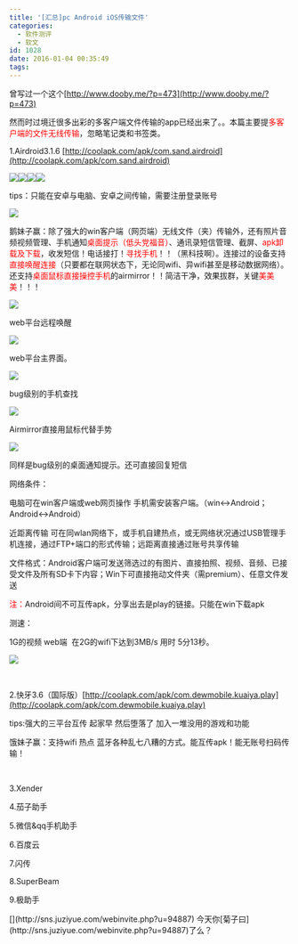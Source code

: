 ```yaml
---
title: '[汇总]pc Android iOS传输文件'
categories:
  - 软件测评
  - 软文
id: 1028
date: 2016-01-04 00:35:49
tags:
---
```


曾写过一个这个[http://www.dooby.me/?p=473](http://www.dooby.me/?p=473)

然而时过境迁很多出彩的多客户端文件传输的app已经出来了。。本篇主要提<font color="#FF0000">多客户端的文件无线传输</font>，忽略笔记类和书签类。
<!-- more -->

1.Airdroid3.1.6 [http://coolapk.com/apk/com.sand.airdroid](http://coolapk.com/apk/com.sand.airdroid)

![](http://ww1.sinaimg.cn/large/68eb7c93jw1ezmt5t987jj20u01hcn0w.jpg)![](http://ww3.sinaimg.cn/large/68eb7c93jw1ezmt66mv43j20u01hctby.jpg)![](http://ww3.sinaimg.cn/large/68eb7c93jw1ezmt76fl5dj20u01hc77z.jpg)![](http://ww3.sinaimg.cn/large/68eb7c93jw1ezmt7qh365j20u01hctc6.jpg)

tips：只能在安卓与电脑、安卓之间传输，需要注册登录账号

![](http://ww3.sinaimg.cn/large/68eb7c93jw1ezms9x6npaj20f403s0th.jpg)

鹅妹子赢：除了强大的win客户端（网页端）无线文件（夹）传输外，还有照片音频视频管理、手机通知<font color="#FF0000">桌面提示（低头党福音）</font>、通讯录短信管理、截屏、<font color="#FF0000">apk卸载及下载</font>，收发短信！电话接打！<font color="#FF0000">寻找手机</font>！！（黑科技啊）。连接过的设备支持<font color="#FF0000">直接唤醒连接</font>（只要都在联网状态下，无论同wifi、异wifi甚至是移动数据网络）。还支持<font color="#FF0000">桌面鼠标直接操控手机</font>的airmirror！！简洁干净，效果拔群，关键<font color="#FF0000">美美美</font>！！！

![](http://ww1.sinaimg.cn/large/68eb7c93gw1ezom8kr3ksj21he0q2q8x.jpg)

web平台远程唤醒

![](http://ww2.sinaimg.cn/large/68eb7c93gw1ezomaz9flsj21h90qrgw9.jpg)

web平台主界面。

![](http://ww4.sinaimg.cn/large/68eb7c93gw1ezomc357sjj21h10qt1d1.jpg)

bug级别的手机查找

![](http://ww3.sinaimg.cn/large/68eb7c93gw1ezoniqrfh4j20x90o1jw0.jpg)

Airmirror直接用鼠标代替手势

![](http://ww3.sinaimg.cn/large/68eb7c93gw1ezonwxogcxj20ci03yt8x.jpg)

同样是bug级别的桌面通知提示。还可直接回复短信

网络条件：

电脑可在win客户端或web网页操作 手机需安装客户端。（win↔Android；Android↔Android）

近距离传输 可在同wlan网络下，或手机自建热点，或无网络状况通过USB管理手机连接，通过FTP+端口的形式传输；远距离直接通过账号共享传输

文件格式：Android客户端可发送筛选过的有图片、直接拍照、视频、音频、已接受文件及所有SD卡下内容；Win下可直接拖动文件夹（需premium）、任意文件发送

<font color="#FF0000">注：</font>Android间不可互传apk，分享出去是play的链接。只能在win下载apk

测速：

1G的视频 web端&nbsp; 在2G的wifi下达到3MB/s 用时 5分13秒。

![](http://ww1.sinaimg.cn/large/68eb7c93jw1ezmszm05i9j20lz047gmo.jpg)

&nbsp;

2.快牙3.6（国际版）[http://coolapk.com/apk/com.dewmobile.kuaiya.play](http://coolapk.com/apk/com.dewmobile.kuaiya.play)

tips:强大的三平台互传 起家早 然后堕落了 加入一堆没用的游戏和功能

饿妹子赢：支持wifi 热点 蓝牙各种乱七八糟的方式。能互传apk！能无账号扫码传输！

&nbsp;

3.Xender

4.茄子助手

5.微信&amp;qq手机助手

6.百度云

7.闪传

8.SuperBeam

9.极助手

<div class="PoweredByWebStory" style="margin-top:15px;margin-bottom:10px">[](http://sns.juziyue.com/webinvite.php?u=94887)&nbsp;今天你[菊子曰](http://sns.juziyue.com/webinvite.php?u=94887)了么？</div>
